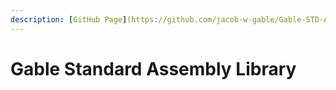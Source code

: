 ```yaml
---
description: [GitHub Page](https://github.com/jacob-w-gable/Gable-STD-ASM-Library)
---
```


# Gable Standard Assembly Library

